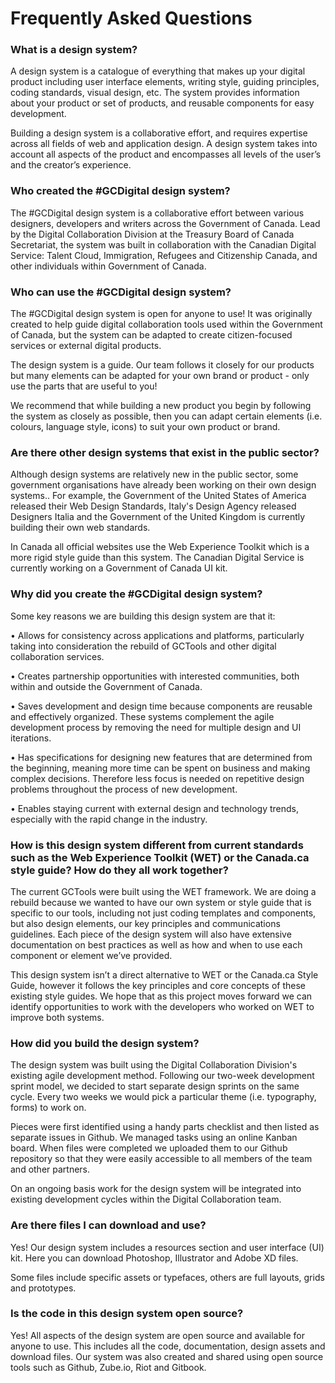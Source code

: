 # Frequently Asked Questions

### What is a design system?

A design system is a catalogue of everything that makes up your digital product including user interface elements, writing style, guiding principles, coding standards, visual design, etc. The system provides information about your product or set of products, and reusable components for easy development.

Building a design system is a collaborative effort, and requires expertise across all fields of web and application design. A design system takes into account all aspects of the product and encompasses all levels of the user’s and the creator’s experience.

### Who created the \#GCDigital design system?

The \#GCDigital design system is a collaborative effort between various designers, developers and writers across the Government of Canada. Lead by the Digital Collaboration Division at the Treasury Board of Canada Secretariat, the system was built in collaboration with the Canadian Digital Service: Talent Cloud, Immigration, Refugees and Citizenship Canada, and other individuals within Government of Canada.

### Who can use the \#GCDigital design system?

The \#GCDigital design system is open for anyone to use! It was originally created to help guide digital collaboration tools used within the Government of Canada, but the system can be adapted to create citizen-focused services or external digital products.

The design system is a guide. Our team follows it closely for our products but many elements can be adapted for your own brand or product - only use the parts that are useful to you!

We recommend that while building a new product you begin by following the system as closely as possible, then you can adapt certain elements \(i.e. colours, language style, icons\) to suit your own product or brand.

### Are there other design systems that exist in the public sector?

Although design systems are relatively new in the public sector, some government organisations have already been working on their own design systems.. For example, the Government of the United States of America released their Web Design Standards, Italy's Design Agency released Designers Italia and the Government of the United Kingdom is currently building their own web standards.

In Canada all official websites use the Web Experience Toolkit which is a more rigid style guide than this system. The Canadian Digital Service is currently working on a Government of Canada UI kit.

### Why did you create the \#GCDigital design system?

Some key reasons we are building this design system are that it:

•    Allows for consistency across applications and platforms, particularly taking into consideration the rebuild of GCTools and other digital collaboration services.

•    Creates partnership opportunities with interested communities, both within and outside the Government of Canada.

•    Saves development and design time because components are reusable and effectively organized. These systems complement the agile development process by removing the need for multiple design and UI iterations.

•    Has specifications for designing new features that are determined from the beginning, meaning more time can be spent on business and making complex decisions. Therefore less focus is needed on repetitive design problems throughout the process of new development.

•    Enables staying current with external design and technology trends, especially with the rapid change in the industry.

### How is this design system different from current standards such as the Web Experience Toolkit \(WET\) or the Canada.ca style guide? How do they all work together?

The current GCTools were built using the WET framework. We are doing a rebuild because we wanted to have our own system or style guide that is specific to our tools, including not just coding templates and components, but also design elements, our key principles and communications guidelines. Each piece of the design system will also have extensive documentation on best practices as well as how and when to use each component or element we’ve provided.

This design system isn’t a direct alternative to WET or the Canada.ca Style Guide, however it follows the key principles and core concepts of these existing style guides. We hope that as this project moves forward we can identify opportunities to work with the developers who worked on WET to improve both systems.

### How did you build the design system?

The design system was built using the Digital Collaboration Division's existing agile development method. Following our two-week development sprint model, we decided to start separate design sprints on the same cycle. Every two weeks we would pick a particular theme \(i.e. typography, forms\) to work on.

Pieces were first identified using a handy parts checklist and then listed as separate issues in Github. We managed tasks using an online Kanban board. When files were completed we uploaded them to our Github repository so that they were easily accessible to all members of the team and other partners.

On an ongoing basis work for the design system will be integrated into existing development cycles within the Digital Collaboration team.

### Are there files I can download and use?

Yes! Our design system includes a resources section and user interface \(UI\) kit. Here you can download Photoshop, Illustrator and Adobe XD files.

Some files include specific assets or typefaces, others are full layouts, grids and prototypes.

### Is the code in this design system open source?

Yes! All aspects of the design system are open source and available for anyone to use. This includes all the code, documentation, design assets and download files. Our system was also created and shared using open source tools such as Github, Zube.io, Riot and Gitbook.

